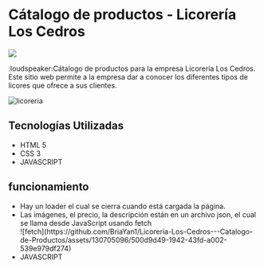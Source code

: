 <h1>Cátalogo de productos - Licorería Los Cedros</h1> 
<p align="left">
   <img src="https://img.shields.io/badge/STATUS-FINALIZADO-green">
</p>
<p>:loudspeaker:Cátalogo de productos para la empresa Licorería Los Cedros.
Este sitio web permite a la empresa dar a conocer los diferentes tipos de licores que ofrece a sus clientes.  </p>

![licoreria](https://github.com/BriaYan1/Licoreria-Los-Cedros---Catalogo-de-Productos/assets/130705096/aeada5b7-f5dd-404c-9551-4d8b95a04f96)

<h2>Tecnologías Utilizadas</h2>
<ul>
  <li>HTML 5</li>
  <li>CSS 3</li>
  <li>JAVASCRIPT</li>
</ul>

<h2>funcionamiento</h2>
<ul>
  <li>Hay un loader el cual se cierra cuando está cargada la página.</li>
  <li>Las imágenes, el precio, la descripción están en un archivo json, el cual se llama desde JavaScript usando fetch</li>
  ![fetch](https://github.com/BriaYan1/Licoreria-Los-Cedros---Catalogo-de-Productos/assets/130705096/500d9d49-1942-43fd-a002-539e979df274)
  <li>JAVASCRIPT</li>
</ul>


